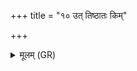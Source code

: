 +++
title = "१० उत् तिष्ठातः किम्"

+++
<details><summary>मूलम् (GR)</summary>

उत् तिष्ठातः किम् इच्छन्तीदम् आगा  
अहं त्वेडे अभिभूः स्वाद् गृहात् ।  
शून्यैशी निरृते याजगन्थ-  
-उत्तिष्ठाराते प्र पत माति रंस्थाः ॥
</details>